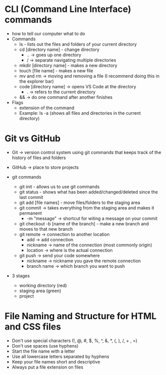 # CLI (Command Line Interface) commands

- how to tell our computer what to do
- Commands
  - ls - lists out the files and folders of your current directory
  - cd [directory name] - change directory
    - .. -> goes up one directory
    - / -> separate navigating multiple directories
  - mkdir [directory name] - makes a new directory
  - touch [file name] - makes a new file
  - mv and rm -> moving and removing a file (I recommend doing this in the explorer bar)
  - code [directory name] -> opens VS Code at the directory
    - . -> refers to the current directory
  - && -> do one command after another finishes
- Flags
  - extension of the command
  - Example: ls -a (shows all files and directories in the current directory)

# Git vs GitHub

- Git -> version control system using git commands that keeps track of the history of files and folders
- GitHub -> place to store projects

- git commands
  - git init - allows us to use git commands
  - git status - shows what has been added/changed/deleted since the last commit
  - git add [file names] - move files/folders to the staging area
  - git commit -> takes everything from the staging area and makes it permanent
    - -m "message" -> shortcut for witing a message on your commit
  - git checkout -b [name of the branch] - make a new branch and moves to that new branch
  - git remote -> connection to another location
    - add -> add connection
    - nickname -> name of the connection (most commonly origin)
    - location -> where is the actual connection
  - git push -> send your code somewhere
    - nickname -> nickname you gave the remote connection
    - branch name -> which branch you want to push
  
- 3 stages
  - working directory (red)
  - staging area (green)
  - project

# File Naming and Structure for HTML and CSS files

- Don't use special characters (!, @, #, $, %, ^, &, *, (, ), /, + , =)
- Don't use spaces (use hyphens)
- Start the file name with a letter
- Use all lowercase letters separated by hyphens
- Keep your file names short and descriptive
- Always put a file extension on files
